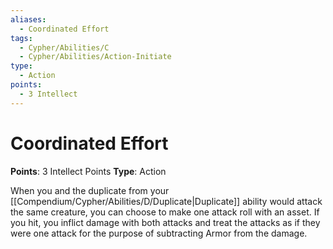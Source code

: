 ```yaml
---
aliases:
  - Coordinated Effort
tags:
  - Cypher/Abilities/C
  - Cypher/Abilities/Action-Initiate
type:
  - Action
points:
  - 3 Intellect
---
```


# Coordinated Effort

**Points**: 3 Intellect Points
**Type**: Action

When you and the duplicate from your [[Compendium/Cypher/Abilities/D/Duplicate|Duplicate]] ability would attack the same creature, you can choose to make one attack roll with an asset. If you hit, you inflict damage with both attacks and treat the attacks as if they were one attack for the purpose of subtracting Armor from the damage.

